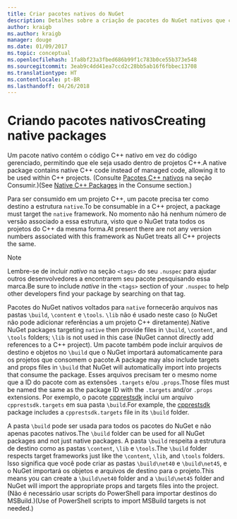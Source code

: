 ```yaml
---
title: Criar pacotes nativos do NuGet
description: Detalhes sobre a criação de pacotes do NuGet nativos que contém código C++ em vez do código gerenciado, para uso em projetos C++.
author: kraigb
ms.author: kraigb
manager: douge
ms.date: 01/09/2017
ms.topic: conceptual
ms.openlocfilehash: 1fa8bf23a3fbed686b99f1c783b0ce55b373e548
ms.sourcegitcommit: 3eab9c4dd41ea7ccd2c28bb5ab16f6fbbec13708
ms.translationtype: HT
ms.contentlocale: pt-BR
ms.lasthandoff: 04/26/2018
---
```

# <a name="creating-native-packages"></a><span data-ttu-id="66529-103">Criando pacotes nativos</span><span class="sxs-lookup"><span data-stu-id="66529-103">Creating native packages</span></span>

<span data-ttu-id="66529-104">Um pacote nativo contém o código C++ nativo em vez do código gerenciado, permitindo que ele seja usado dentro de projetos C++.</span><span class="sxs-lookup"><span data-stu-id="66529-104">A native package contains native C++ code instead of managed code, allowing it to be used within C++ projects.</span></span> <span data-ttu-id="66529-105">(Consulte [Pacotes C++ nativos](../consume-packages/finding-and-choosing-packages.md#native-c-packages) na seção Consumir.)</span><span class="sxs-lookup"><span data-stu-id="66529-105">(See [Native C++ Packages](../consume-packages/finding-and-choosing-packages.md#native-c-packages) in the Consume section.)</span></span>

<span data-ttu-id="66529-106">Para ser consumido em um projeto C++, um pacote precisa ter como destino a estrutura `native`.</span><span class="sxs-lookup"><span data-stu-id="66529-106">To be consumable in a C++ project, a package must target the `native` framework.</span></span> <span data-ttu-id="66529-107">No momento não há nenhum número de versão associado a essa estrutura, visto que o NuGet trata todos os projetos do C++ da mesma forma.</span><span class="sxs-lookup"><span data-stu-id="66529-107">At present there are not any version numbers associated with this framework as NuGet treats all C++ projects the same.</span></span>

> [!Note]
> <span data-ttu-id="66529-108">Lembre-se de incluir *nativo* na seção `<tags>` do seu `.nuspec` para ajudar outros desenvolvedores a encontrarem seu pacote pesquisando essa marca.</span><span class="sxs-lookup"><span data-stu-id="66529-108">Be sure to include *native* in the `<tags>` section of your `.nuspec` to help other developers find your package by searching on that tag.</span></span>

<span data-ttu-id="66529-109">Pacotes do NuGet nativos voltados para `native` fornecerão arquivos nas pastas `\build`, `\content` e `\tools`. `\lib` não é usado neste caso (o NuGet não pode adicionar referências a um projeto C++ diretamente).</span><span class="sxs-lookup"><span data-stu-id="66529-109">Native NuGet packages targeting `native` then provide files in `\build`, `\content`, and `\tools` folders; `\lib` is not used in this case (NuGet cannot directly add references to a C++ project).</span></span> <span data-ttu-id="66529-110">Um pacote também pode incluir arquivos de destino e objetos no `\build` que o NuGet importará automaticamente para os projetos que consomem o pacote.</span><span class="sxs-lookup"><span data-stu-id="66529-110">A package may also include targets and props files in `\build` that NuGet will automatically import into projects that consume the package.</span></span> <span data-ttu-id="66529-111">Esses arquivos precisam ter o mesmo nome que a ID do pacote com as extensões `.targets` e/ou `.props`.</span><span class="sxs-lookup"><span data-stu-id="66529-111">Those files must be named the same as the package ID with the `.targets` and/or `.props` extensions.</span></span> <span data-ttu-id="66529-112">Por exemplo, o pacote [cpprestsdk](https://nuget.org/packages/cpprestsdk/) inclui um arquivo `cpprestsdk.targets` em sua pasta `\build`.</span><span class="sxs-lookup"><span data-stu-id="66529-112">For example, the [cpprestsdk](https://nuget.org/packages/cpprestsdk/) package includes a `cpprestsdk.targets` file in its `\build` folder.</span></span>

<span data-ttu-id="66529-113">A pasta `\build` pode ser usada para todos os pacotes do NuGet e não apenas pacotes nativos.</span><span class="sxs-lookup"><span data-stu-id="66529-113">The `\build` folder can be used for all NuGet packages and not just native packages.</span></span> <span data-ttu-id="66529-114">A pasta `\build` respeita a estrutura de destino como as pastas `\content`, `\lib` e `\tools`.</span><span class="sxs-lookup"><span data-stu-id="66529-114">The `\build` folder respects target frameworks just like the `\content`, `\lib`, and `\tools` folders.</span></span> <span data-ttu-id="66529-115">Isso significa que você pode criar as pastas `\build\net40` e `\build\net45`, e o NuGet importará os objetos e arquivos de destino para o projeto.</span><span class="sxs-lookup"><span data-stu-id="66529-115">This means you can create a `\build\net40` folder and a `\build\net45` folder and NuGet will import the appropriate props and targets files into the project.</span></span> <span data-ttu-id="66529-116">(Não é necessário usar scripts do PowerShell para importar destinos do MSBuild.)</span><span class="sxs-lookup"><span data-stu-id="66529-116">(Use of PowerShell scripts to import MSBuild targets is not needed.)</span></span>
